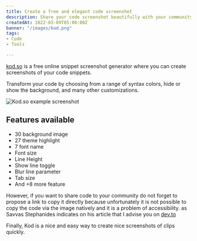 ```yaml
---
title: Create a free and elegant code screenshot
description: Share your code screenshot beautifully with your community with kod.so.
createdAt: 2022-03-09T05:00:00Z
banner: "/images/kod.png"
tags:
- Code
- Tools

---
```

[kod.so](https://kod.so/?ref=maliksvd "Go to kod.so") is a free online snippet screenshot generator where you can create screenshots of your code snippets.

Transform your code by choosing from a range of syntax colors, hide or show the background, and many other customizations.

![Kod.so example screenshot](/images/kod.png)

## **Features available**

* 30 background image
* 27 theme highlight
* 7 font name
* Font size
* Line Height
* Show line toggle
* Blur line parameter
* Tab size
* And +8 more feature

However, if you want to share code to your community do not forget to propose a link to copy it directly because unfortunately it is not possible to copy the code via the image natively and it is a problem of accessibility. as Savvas Stephanides indicates on his article that I advise you on [dev.to](https://dev.to/savvasstephnds/the-problem-with-code-screenshots-and-how-to-fix-it-2ka0. "Go to Savvas Stephanides post")

Finally, Kod is a nice and easy way to create nice screenshots of clips quickly.